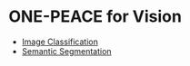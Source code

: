 # ONE-PEACE for Vision

<!-- TOC -->
* [Image Classification](./classification/README.md)
* [Semantic Segmentation](./seg/README.md)
<!-- TOC -->

